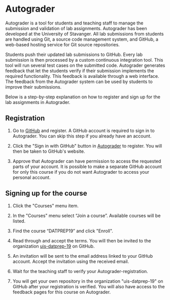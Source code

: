 # Autograder

Autograder is a tool for students and teaching staff to manage the submission and
validation of lab assignments. Autograder has been developed at the University of Stavanger.
All lab submissions from students are handled using Git, a source code
management system, and GitHub, a web-based hosting service for Git source
repositories.

Students push their updated lab submissions to GitHub. Every lab submission is
then processed by a custom continuous integration tool. This tool will run
several test cases on the submitted code. Autograder generates feedback that
let the students verify if their submission implements the required
functionality. This feedback is available through a web interface. The feedback
from the Autograder system can be used by students to improve their
submissions.

Below is a step-by-step explanation on how to register and sign up for the lab
assignments in Autograder.

## Registration

1. Go to [GitHub](http://github.com) and register. A GitHub account is required
   to sign in to Autograder. You can skip this step if you already have an
   account.

2. Click the "Sign in with GitHub" button in
   [Autograder](http://ag3.ux.uis.no) to register. You will then be
   taken to GitHub's website.

3. Approve that Autograder can have permission to access the
   requested parts of your account. It is possible to make a separate GitHub
   account for only this course if you do not want Autograder to access your
   personal account.

## Signing up for the course

1. Click the "Courses" menu item.

2. In the "Courses" menu select “Join a course”. Available courses will be listed.

3. Find the course “DATPREP19” and click "Enroll".

4. Read through and accept the terms. You will then be invited to the
   organization [uis-datprep-19](http://www.github.com/uis-datprep-19) on GitHub.

5. An invitation will be sent to the email address linked to your GitHub
   account. Accept the invitation using the received email.

6. Wait for the teaching staff to verify your Autograder-registration.

7. You will get your own repository in the organization "uis-datprep-19" on GitHub
   after your registration is verified. You will also have access to the
   feedback pages for this course on Autograder.